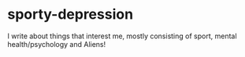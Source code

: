 # sporty-depression
I write about things that interest me, mostly consisting of sport, mental health/psychology and Aliens!
